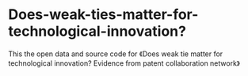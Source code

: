 # Does-weak-ties-matter-for-technological-innovation?


This the open data and source code for 《Does weak tie matter for technological innovation? Evidence from patent collaboration network》

